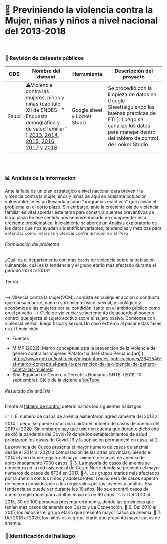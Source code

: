 # 👩 Previniendo la violencia contra la Mujer, niñas y niños a nivel nacional del 2013-2018

<br>

### 📂 Revisión de datasets públicos

ODS | Nombre del dataset | Herramienta | Descripción del proyecto
---|---|---|---
Salud| ⚠️Violencia contra las mujeres, niños y niñas (capítulo XII de ENDES- “ Encuesta demográfica y de salud familiar” ) [2013](https://www.datosabiertos.gob.pe/dataset/violencia-contra-las-mujeres-ni%C3%B1os-y-ni%C3%B1as-capitulo-xii-encuesta-demogr%C3%A1fica-y-de-salud-7), [2014](https://www.datosabiertos.gob.pe/dataset/violencia-contra-las-mujeres-ni%C3%B1os-y-ni%C3%B1as-capitulo-xii-encuesta-demogr%C3%A1fica-y-de-salud-5), [2015](https://www.datosabiertos.gob.pe/dataset/violencia-contra-las-mujeres-ni%C3%B1os-y-ni%C3%B1as-capitulo-xii-encuesta-demogr%C3%A1fica-y-de-salud-3), [2016](https://www.datosabiertos.gob.pe/dataset/violencia-contra-las-mujeres-ni%C3%B1os-y-ni%C3%B1as-capitulo-xii-encuesta-demogr%C3%A1fica-y-de-salud-0), [2017](https://www.datosabiertos.gob.pe/dataset/violencia-contra-las-mujeres-ni%C3%B1os-y-ni%C3%B1as-capitulo-xii-encuesta-demogr%C3%A1fica-y-de-salud) y [2018](https://www.datosabiertos.gob.pe/dataset/violencia-contra-las-mujeres-ni%C3%B1os-y-ni%C3%B1as-capitulo-xii-encuesta-demogr%C3%A1fica-y-de-salud-9)| Google sheet y Looker Studio | Se procedió con la limpieza de datos en Google Sheet(siguiendo las buenas prácticas de ETL). Luego se canalizó los datos para manejar dentro del tablero de control de Looker Studio. 

<br>
<br>

### 📊 Análisis de la información
Ante la falta de un plan estrátegico a nivel nacional para prevenir la violencia contra la mujer,niños y niñas(de aquí en adelante población vulnerable) se estan llevando a cabo "programas reactivos" que alivian el problema en el corto plazo. Sin embargo, ante la creciente ola de violencia familiar es vital abordar este tema para construir puentes preventivos de largo plazo 
En ese sentido nos hemos enfocado en comprender esta creciente problemática. Inicialmente se abordo un Analisis exploratorio de los datos que nos ayuden a identificar variables, tendencias y metricas para entender como incide la violencia contra la mujer en el Perú  

###### Formulación del problema
¿Cuál es el departamento con más casos de violencia sobre la población vulnerable, cuál es la tendencia y el grupo etario más afectado durante el período 2013 al 2018?

###### Teoría
--> Vilencia contra la mujer(VCM): consiste en cualquier acción o conducta que causa muerte, daño o sufrimiento físico, sexual, psicológico y económica a las mujeres por su condición, tanto en el ámbito público como en el privado 
--> Ciclo de violencia: se incrementa de acuerdo al poder y control que ejerza el sujeto acctivo sobre el sujeto pasivo. Comienza con violencia verbal, luego fisica y sexual. Un caso extremo al pasar estas fases es el feminicidio 

* Fuentes
- MIMP (2022). Marco conceptual para la prevencion de la violencia de genero contra las mujeres Plataforma del Estado Peruano.[url] ( https://www.gob.pe/institucion/mimp/informes-publicaciones/2842546-el-marco-conceptual-para-la-prevencion-de-la-violencia-de-genero-contra-las-mujeres)
- Sria. Equidad de Género y Derechos Humanos SNTE. (2018, 10 septiembre). Ciclo de la violencia [YouTube](https://www.youtube.com/watch?v=pHGD4R4gHK4)

###### Resultado del análisis 
Frente al [tablero de control](https://lookerstudio.google.com/reporting/6db874ae-cf89-41d5-b82b-6e1d2ef2ec02) determinamos los siguientes hallazgos:

📈 1. El número de casos de anemia aumentaron agresivamente del 2013 al 2014. Luego, se puede notar una caída del número de casos de anemia del 2019 al 2020. Sin embargo hay que tener en cuenta que durante dicho año se dió la pandemia del Covid-19 donde los establecimientos de salud priorizaron los casos de Covid-19 y la población permaneció en casa.
📊 2. La provincia de Cusco presenta el mayor número de casos de anemia desde el 2014 al 2020 a comparación de las otras provincias. Siendo el 2014 el año donde registro el mayor número de casos de anemia de aproximadamente 7000 casos.
🏥 3.  La mayoría de casos de anemia se concentra en la red asistencial de Cusco Norte donde se presentó el mayor números de casos de 8734 en 2017. 
👶 4. Los grupos etarios más afectados por la anemia son los niños y adolescentes. Los número de casos superan de manera considerable a los registrados por los jóvenes y adultos. Esa tendencia se puede ver durante los 10 años. No se encontró casos de anemia registrados para adultos mayores de 60 años.
📉 5.  Del 2010 al 2015, 30 de 100 personas presentaron anemia, donde las provincias que tenían más casos de anemia son Cusco y La Convención.
👦 6.  Del 2010 al 2015, los niños es el grupo etario que presentó mayor casos de anemia. 
👦 7.  Del 2016 al 2020, los niños es el grupo etario que presentó mayor casos de anemia.





### 🚩 Identificación del hallazgo
